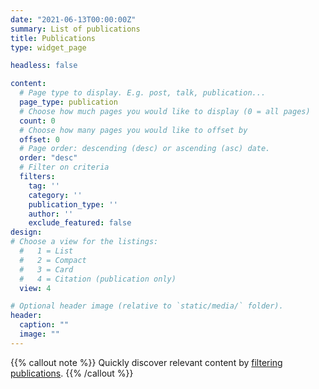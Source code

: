 ```yaml
---
date: "2021-06-13T00:00:00Z"
summary: List of publications
title: Publications
type: widget_page

headless: false

content:
  # Page type to display. E.g. post, talk, publication...
  page_type: publication
  # Choose how much pages you would like to display (0 = all pages)
  count: 0
  # Choose how many pages you would like to offset by
  offset: 0
  # Page order: descending (desc) or ascending (asc) date.
  order: "desc"
  # Filter on criteria
  filters:
    tag: ''
    category: ''
    publication_type: ''
    author: ''
    exclude_featured: false
design:
# Choose a view for the listings:
  #   1 = List
  #   2 = Compact
  #   3 = Card
  #   4 = Citation (publication only)
  view: 4

# Optional header image (relative to `static/media/` folder).
header:
  caption: ""
  image: ""
---
```

{{% callout note %}}
Quickly discover relevant content by [filtering publications](./publication/).
{{% /callout %}}
